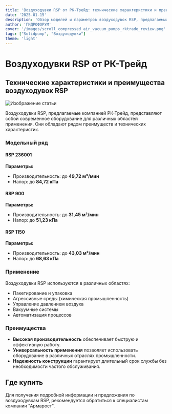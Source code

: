 ```yaml
---
title: 'Воздуходувки RSP от РК-Трейд: технические характеристики и преимущества'
date: '2025-01-15'
description: 'Обзор моделей и параметров воздуходувок RSP, предлагаемых компанией РК-Трейд для различных областей применения.'
author: 'ГИДРОФОРУМ'
cover: '/images/scroll_compressed_air_vacuum_pumps_rktrade_review.png'
tags: ["Solidpump", "Воздуходувки"]
theme: 'light'
---
```


# Воздуходувки RSP от РК-Трейд

## Технические характеристики и преимущества воздуходувок RSP

![Изображение статьи](/images/scroll_compressed_air_vacuum_pumps_rktrade_review.png)

Воздуходувки RSP, предлагаемые компанией РК-Трейд, представляют собой современное оборудование для различных областей применения. Они обладают рядом преимуществ и технических характеристик.

### Модельный ряд

#### RSP 236001
**Параметры:**
- Производительность: до **49,72 м³/мин**
- Напор: до **84,72 кПа**

#### RSP 900
**Параметры:**
- Производительность: до **31,45 м³/мин**
- Напор: до **51,23 кПа**

#### RSP 1150
**Параметры:**
- Производительность: до **43,03 м³/мин**
- Напор: до **68,63 кПа**

### Применение

Воздуходувки RSP используются в различных областях:
- Пакетирование и упаковка
- Агрессивные среды (химическая промышленность)
- Управление давлением воздуха
- Вакуумные системы
- Автоматизация процессов

### Преимущества

- **Высокая производительность** обеспечивает быструю и эффективную работу.
- **Универсальность применения** позволяет использовать оборудование в различных отраслях промышленности.
- **Надежность конструкции** гарантирует длительный срок службы без необходимости частого обслуживания.

## Где купить

Для получения подробной информации и предложения по воздуходувкам RSP, рекомендуется обратиться к специалистам компании "Армарост".
